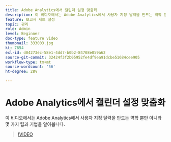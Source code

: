 ```yaml
---
title: Adobe Analytics에서 캘린더 설정 맞춤화
description: 이 비디오에서는 Adobe Analytics에서 사용자 지정 달력을 만드는 역학 뿐만 아니라 몇 가지 팁과 기법을 알아봅니다.
feature: 보고서 세트 설정
topic: 관리
role: Admin
level: Beginner
doc-type: feature video
thumbnail: 333003.jpg
kt: 7654
exl-id: d04273ec-58e1-4dd7-b0b2-84708e059a62
source-git-commit: 32424f3f2b05952fe4df9ea91dcbe51684cee905
workflow-type: tm+mt
source-wordcount: '56'
ht-degree: 28%

---
```


# Adobe Analytics에서 캘린더 설정 맞춤화

이 비디오에서는 Adobe Analytics에서 사용자 지정 달력을 만드는 역학 뿐만 아니라 몇 가지 팁과 기법을 알아봅니다.

>[!VIDEO](https://video.tv.adobe.com/v/333003/?quality=12&learn=on)
